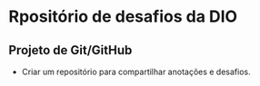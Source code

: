 # Rpositório de desafios da DIO

## Projeto de Git/GitHub
* Criar um repositório para compartilhar anotações e desafios.


